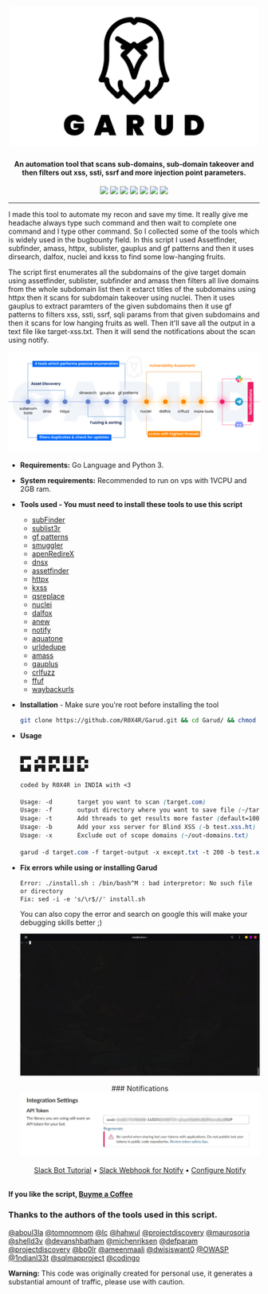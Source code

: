 <h1 align="center">
  <br>
  <a href="https://github.com/R0X4R/Garud/"><img src="img/garud.png" width="500px" alt="Garud"></a>
</h1>
                                                                                                                                            
<h4 align="center">An automation tool that scans sub-domains, sub-domain takeover and then filters out xss, ssti, ssrf and more injection point parameters.</h4>

<p align="center">
<a href="#"><img src="https://madewithlove.org.in/badge.svg"></a>
<a href="https://ko-fi.com/i/IK3K34SJSA"><img src="https://img.shields.io/badge/buy%20me%20a%20ko--fi%20-donate-red"></a>
<a href="https://twitter.com/R0X4R/"><img src="https://img.shields.io/badge/twitter-%40R0X4R-blue.svg"></a>
<a href="https://github.com/R0X4R/Garud/issues"><img src="https://img.shields.io/badge/contributions-welcome-brightgreen.svg?style=flat"></a>
<a href="https://github.com/R0X4R/Garud/blob/master/LICENSE"><img src="https://img.shields.io/badge/License-MIT-yellow.svg"></a>
<a href="#"><img src="https://img.shields.io/badge/Made%20with-Bash-1f425f.svg"></a>
<a href="https://github.com/R0X4R?tab=followers"><img src="https://img.shields.io/badge/github-%40R0X4R-orange"></a>
</p>

---

I made this tool to automate my recon and save my time. It really give me headache always type such command and then wait to complete one command and I type other command. So I collected some of the tools which is widely used in the bugbounty field. In this script I used Assetfinder, subfinder, amass, httpx, sublister, gauplus and gf patterns and then it uses dirsearch, dalfox, nuclei and kxss to find some low-hanging fruits.<br/> 

The script first enumerates all the subdomains of the give target domain using assetfinder, sublister, subfinder and amass then filters all live domains from the whole subdomain list then it extarct titles of the subdomains using httpx then it scans for subdomain takeover using nuclei. Then it uses gauplus to extract paramters of the given subdomains then it use gf patterns to filters xss, ssti, ssrf, sqli params from that given subdomains and then it scans for low hanging fruits as well. Then it'll save all the output in a text file like target-xss.txt. Then it will send the notifications about the scan using notify. <br/>

<p align="center">
<img src="img/map.png" alt="How garud works"">
</p>

+ **Requirements:** Go Language and Python 3.
+ **System requirements:** Recommended to run on vps with 1VCPU and 2GB ram.
+ **Tools used - You must need to install these tools to use this script**<br/>

  + [subFinder](https://github.com/projectdiscovery/subfinder)
  + [sublist3r](https://github.com/aboul3la/Sublist3r)
  + [gf patterns](https://github.com/1ndianl33t/Gf-Patterns)
  + [smuggler](https://github.com/defparam/smuggler)
  + [apenRedireX](https://github.com/devanshbatham/OpenRedireX)
  + [dnsx](https://github.com/projectdiscovery/dnsx)
  + [assetfinder](https://github.com/tomnomnom/assetfinder)
  + [httpx](https://github.com/projectdiscovery/httpx)
  + [kxss](https://github.com/Emoe/kxss)
  + [qsreplace](https://github.com/tomnomnom/qsreplace)
  + [nuclei](https://github.com/projectdiscovery/nuclei)
  + [dalfox](https://github.com/hahwul/dalfox)
  + [anew](https://github.com/tomnomnom/anew)
  + [notify](https://github.com/projectdiscovery/notify)
  + [aquatone](https://github.com/michenriksen/aquatone)
  + [urldedupe](https://github.com/ameenmaali/urldedupe)
  + [amass](https://github.com/OWASP/Amass)
  + [gauplus](https://github.com/bp0lr/gauplus)
  + [crlfuzz](https://github.com/dwisiswant0/crlfuzz)
  + [ffuf](https://github.com/ffuf/ffuf)
  + [waybackurls](https://github.com/tomnomnom/waybackurls)
  
+ **Installation** - Make sure you're root before installing the tool

    ```sh
    git clone https://github.com/R0X4R/Garud.git && cd Garud/ && chmod +x garud install.sh && mv garud /usr/bin/ && ./install.sh
    ```

+ **Usage**

    ```css
    
   █▀▀ ▄▀█ █▀█ █░█ █▀▄
   █▄█ █▀█ █▀▄ █▄█ █▄▀

   coded by R0X4R in INDIA with <3

   Usage: -d       target you want to scan (target.com)
   Usage: -f       output directory where you want to save file (~/target-output/)
   Usage: -t       Add threads to get results more faster (default=100)
   Usage: -b       Add your xss server for Blind XSS (-b test.xss.ht)
   Usage: -x       Exclude out of scope domains (~/out-domains.txt)
   
   garud -d target.com -f target-output -x except.txt -t 200 -b test.xss.ht
   
    ```

+ **Fix errors while using or installing Garud**
    
    ```
    Error: ./install.sh : /bin/bash^M : bad interpretor: No such file or directory
    Fix: sed -i -e 's/\r$//' install.sh
    ```
    You can also copy the error and search on google this will make your debugging skills better ;)

  <p align="center">
  <img src="img/usage.gif" alt="Garud usage">
  </p>
  <p align="center">
  ### Notifications
  <img src="img/token-key.jpg" alt="slack token">
  <br/>
  <br/>
  <a href="https://www.freecodecamp.org/news/how-to-build-a-basic-slackbot-a-beginners-guide-6b40507db5c5/">Slack Bot Tutorial</a> •
  <a href="https://slack.com/intl/en-it/help/articles/115005265063-Incoming-webhooks-for-Slack">Slack Webhook for Notify</a> •
  <a href="https://github.com/projectdiscovery/notify#config-file">Configure Notify</a>
  </p>

<br>**If you like the script, [Buyme a Coffee](https://ko-fi.com/i/IK3K34SJSA)**

### Thanks to the authors of the tools used in this script.

[@aboul3la](https://github.com/aboul3la) [@tomnomnom](https://github.com/tomnomnom) [@lc](https://github.com/lc) [@hahwul](https://github.com/hahwul) [@projectdiscovery](https://github.com/projectdiscovery) [@maurosoria](https://github.com/maurosoria) [@shelld3v](https://github.com/shelld3v) [@devanshbatham](https://github.com/devanshbatham) [@michenriksen](https://github.com/michenriksen) [@defparam](https://github.com/defparam/) [@projectdiscovery](https://github.com/projectdiscovery) [@bp0lr](https://github.com/bp0lr/) [@ameenmaali](https://github.com/ameenmaali) [@dwisiswant0](https://github.com/dwisiswant0) [@OWASP](https://github.com/OWASP/) [@1ndianl33t](https://github.com/1ndianl33t) [@sqlmapproject](https://github.com/sqlmapproject) [@codingo](https://github.com/codingo/)


**Warning:** This code was originally created for personal use, it generates a substantial amount of traffic, please use with caution.
